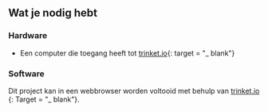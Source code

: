 ## Wat je nodig hebt

### Hardware

+ Een computer die toegang heeft tot [trinket.io](https://trinket.io){: target = "_ blank"}

### Software

Dit project kan in een webbrowser worden voltooid met behulp van [ trinket.io ](https://trinket.io) {: Target = "_ blank"}.